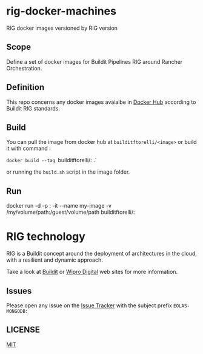 # rig-docker-machines
RIG docker images versioned by RIG version

## Scope

Define a set of docker images for Buildit Pipelines RIG around Rancher Orchestration.

## Definition

This repo concerns any docker images avaialbe in [Docker Hub](https://hub.docker.com/u/builditftorelli/) according to Buildit RIG standards.

## Build

You can pull the image from docker hub at `builditftorelli/<image>` or build it with command :

`docker build --tag `builditftorelli/<image>:<version> .`

or running the `build.sh` script in the image folder.

## Run

docker run -d  -p <public-port>:<container-port> -it --name my-image -v /my/volume/path:/guest/volume/path builditftorelli/<image>:<version>

# RIG technology

RIG is a Buildit concept around the deployment of architectures in the cloud, with a resilient and dynamic approach.

Take a look at [Buildit](https://buildit.digital/) or [Wipro Digital](http://wiprodigital.com/) web sites for more information.

## Issues

Please open any issue on the [Issue Tracker](https://github.com/fabriziotorelli-wipro/rig-docker-machines/issues) with the subject prefix `EOLAS-MONGODB:`

## LICENSE

[MIT](/LICENSE)

